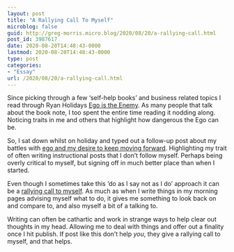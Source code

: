 ```yaml
---
layout: post
title: "A Rallying Call To Myself"
microblog: false
guid: http://greg-morris.micro.blog/2020/08/20/a-rallying-call.html
post_id: 3987617
date: 2020-08-20T14:48:43-0000
lastmod: 2020-08-20T14:48:43-0000
type: post
categories:
- "Essay"
url: /2020/08/20/a-rallying-call.html
---
```

<!--kg-card-begin: html--><div>
<div>
<p>Since picking through a few ‘self-help books’ and business related topics I read through Ryan Holidays <a href="https://www.amazon.co.uk/Ego-Enemy-Master-Greatest-Opponent-ebook/dp/B01AWUTMB0/ref=tmm_kin_swatch_0?_encoding=UTF8&amp;qid=&amp;sr=">Ego is the Enemy</a>. As many people that talk about the book note, I too spent the entire time reading it nodding along. Noticing traits in me and others that highlight how dangerous the Ego can be.</p>
<p>So, I sat down whilst on holiday and typed out a follow-up post about my battles with <a href="https://gr36.com/battling-ego/">ego and my desire to keep moving forward</a>. Highlighting my trait of often writing instructional posts that I don’t follow myself. Perhaps being overly critical to myself, but signing off in much better place than when I started.</p>
<p>Even though I sometimes take this ‘do as I say not as I do’ approach it can be a <a href="https://micro.blog/ChrisJWilson/10084291">rallying call to myself</a>. As much as when I write things in my morning pages advising myself what to do, it gives me something to look back on and compare to, and also myself a bit of a talking to.</p>
<p>Writing can often be cathartic and work in strange ways to help clear out thoughts in my head. Allowing me to deal with things and offer out a finality once I hit publish. If post like this don’t help <em>you</em>, they give a rallying call to myself, and that helps.</p>
</div>
</div>
<!--kg-card-end: html-->
